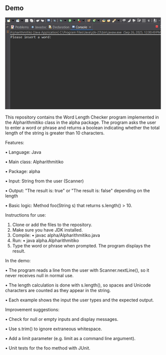 ## Demo

![Παρουσίαση Εφαρμογής](demo.gif)

This repository contains the Word Length Checker program implemented in the Alpharithmitiko class in the alpha package. 
The program asks the user to enter a word or phrase and returns a boolean indicating whether the total length of the string is greater than 10 characters.

Features:

• Language: Java

• Main class: Alpharithmitiko

• Package: alpha

• Input: String from the user (Scanner)

• Output: "The result is: true" or "The result is: false" depending on the length

• Basic logic: Method foo(String s) that returns s.length() > 10.

Instructions for use:
1. Clone or add the files to the repository.
2. Make sure you have JDK installed.
3. Compile:
• javac alpha/Alpharithmitiko.java
4. Run:
• java alpha.Alpharithmitiko
5. Type the word or phrase when prompted. The program displays the result.


In the demo:

• The program reads a line from the user with Scanner.nextLine(), so it never receives null in normal use.

• The length calculation is done with s.length(), so spaces and Unicode characters are counted as they appear in the string.

• Each example shows the input the user types and the expected output.


Improvement suggestions:

• Check for null or empty inputs and display messages.

• Use s.trim() to ignore extraneous whitespace.

• Add a limit parameter (e.g. limit as a command line argument).

• Unit tests for the foo method with JUnit.
